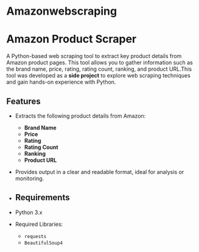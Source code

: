 # Amazonwebscraping
# Amazon Product Scraper

A Python-based web scraping tool to extract key product details from Amazon product pages. This tool allows you to gather information such as the brand name, price, rating, rating count, ranking, and product URL.This tool was developed as a **side project** to explore web scraping techniques and gain hands-on experience with Python.

## Features
- Extracts the following product details from Amazon:
  - **Brand Name**
  - **Price**
  - **Rating**
  - **Rating Count**
  - **Ranking**
  - **Product URL**
- Provides output in a clear and readable format, ideal for analysis or monitoring.

- ## Requirements
- Python 3.x
- Required Libraries:
  - `requests`
  - `BeautifulSoup4`
